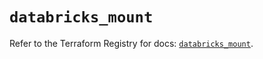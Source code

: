 # `databricks_mount`

Refer to the Terraform Registry for docs: [`databricks_mount`](https://registry.terraform.io/providers/databricks/databricks/1.36.1/docs/resources/mount).
